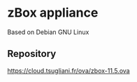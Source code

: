 # zBox appliance

Based on Debian GNU Linux

## Repository

https://cloud.tsugliani.fr/ova/zbox-11.5.ova

